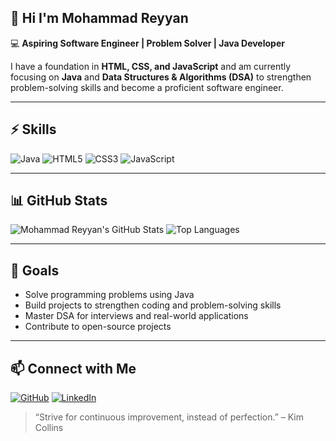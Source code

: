 ## 👋 Hi I'm Mohammad Reyyan

💻 **Aspiring Software Engineer | Problem Solver | Java Developer**  

I have a foundation in **HTML, CSS, and JavaScript** and am currently focusing on **Java** and **Data Structures & Algorithms (DSA)** to strengthen problem-solving skills and become a proficient software engineer.

---

## ⚡ Skills
![Java](https://img.shields.io/badge/Java-ED8B00?style=for-the-badge&logo=java&logoColor=white)
![HTML5](https://img.shields.io/badge/HTML5-E34F26?style=for-the-badge&logo=html5&logoColor=white)
![CSS3](https://img.shields.io/badge/CSS3-1572B6?style=for-the-badge&logo=css3&logoColor=white)
![JavaScript](https://img.shields.io/badge/JavaScript-F7DF1E?style=for-the-badge&logo=javascript&logoColor=black)

---

## 📊 GitHub Stats
![Mohammad Reyyan's GitHub Stats](https://github-readme-stats.vercel.app/api?username=mohammadreyyan&show_icons=true&theme=radical&count_private=true&include_all_commits=true)
![Top Languages](https://github-readme-stats.vercel.app/api/top-langs/?username=mohammadreyyan&layout=compact&theme=radical)

---

## 🚀 Goals
- Solve programming problems using Java  
- Build projects to strengthen coding and problem-solving skills  
- Master DSA for interviews and real-world applications  
- Contribute to open-source projects

---

## 📫 Connect with Me
[![GitHub](https://img.shields.io/badge/GitHub-181717?style=for-the-badge&logo=github&logoColor=white)](https://github.com/your-username)
[![LinkedIn](https://img.shields.io/badge/LinkedIn-0A66C2?style=for-the-badge&logo=linkedin&logoColor=white)](https://linkedin.com/in/your-linkedin)

> “Strive for continuous improvement, instead of perfection.” – Kim Collins
